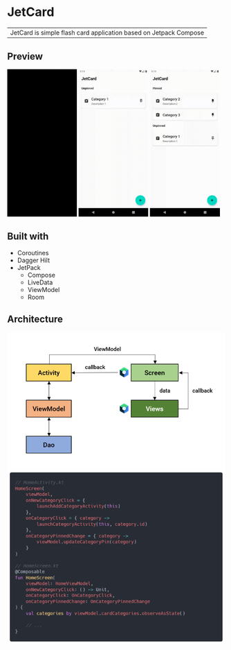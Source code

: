 # JetCard

<table>
<tr>
<td>
JetCard is simple flash card application based on Jetpack Compose
</td>
</tr>
</table>

## Preview

<img src="assets/preview_home.gif" width="32%"/>
<img src="assets/preview_category.gif" width="32%"/>
<img src="assets/preview_card.gif" width="32%"/>

## Built with

- Coroutines
- Dagger Hilt
- JetPack
  - Compose
  - LiveData
  - ViewModel
  - Room

## Architecture

![architecture](assets/jetcard-architecture.png)
![architecture-snippets](assets/jetcard-architecture-snippets.png)